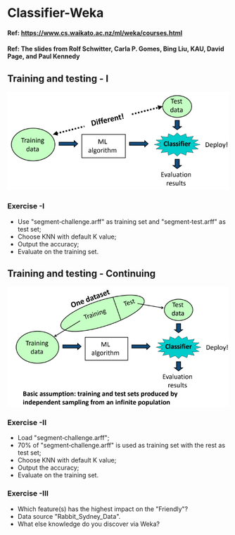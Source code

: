 # Classifier-Weka

#### Ref: https://www.cs.waikato.ac.nz/ml/weka/courses.html
#### Ref: The slides from Rolf Schwitter, Carla P. Gomes, Bing Liu, KAU, David Page, and Paul Kennedy 


##  Training and testing - I
![image](Figs/Fig1.png)

### Exercise -I
* Use "segment‐challenge.arff" as training set and "segment‐test.arff" as test set;
* Choose KNN with default K value;
* Output the accuracy;
* Evaluate on the training set.

##  Training and testing - Continuing
![image](Figs/Fig2.png)

### Exercise -II
* Load "segment‐challenge.arff";
* 70% of "segment‐challenge.arff" is used as training set with the rest as test set;
* Choose KNN with default K value;
* Output the accuracy;
* Evaluate on the training set.

### Exercise -III
* Which feature(s) has the highest impact on the "Friendly"?
* Data source "Rabbit_Sydney_Data".
* What else knowledge do you discover via Weka?


